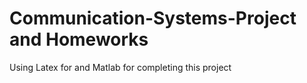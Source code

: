 # Communication-Systems-Project and Homeworks
Using Latex for and Matlab for completing this project
